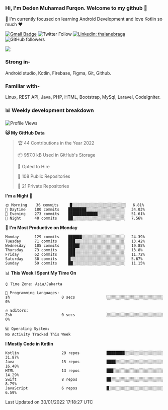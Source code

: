 ### Hi, I'm Deden Muhamad Furqon. Welcome to my github 👋

<!--
**furqoncreative/furqoncreative** is a ✨ _special_ ✨ repository because its `README.md` (this file) appears on your GitHub profile.

Here are some ideas to get you started:

- 🔭 I’m currently working on ...
- 👯 I’m looking to collaborate on ...
- 🤔 I’m looking for help with ...
- 💬 Ask me about ...
- 📫 How to reach me: ...
- 😄 Pronouns: ...
- ⚡ Fun fact: ...
-->

  🌱 I'm currently focused on learning Android Development and love Kotlin so much ❤ 

[![Gmail Badge](https://img.shields.io/badge/-furqoncreative24@gmail.com-c14438?style=flat-square&logo=Gmail&logoColor=white&link=mailto:furqoncreative24@gmail.com)](mailto:furqoncreative24@gmail.com)
![Twitter Follow](https://img.shields.io/twitter/follow/furqoncreative?label=Follow)
[![Linkedin: thaianebraga](https://img.shields.io/badge/-Deden_Muhamad_Furqon-blue?style=flat-square&logo=Linkedin&logoColor=white&link=https://www.linkedin.com/in/anmol-p-singh/)](https://www.linkedin.com/in/furqoncreative/)
![GitHub followers](https://img.shields.io/github/followers/furqoncreative?label=Follow&style=social)

<img src="https://github-readme-stats.sera5-dev.vercel.app/api?username=furqoncreative&hide=stars&show_icons=true&count_private=true&include_all_commits=true&title_color=#008080&icon_color=#008080&hide_border=true" width="">

### Strong in-

Android studio, Kotlin, Firebase, Figma, Git, Github.

### Familiar with-
Linux, REST API, Java, PHP, HTML, Bootstrap, MySql, Laravel, CodeIgniter.

### 📊 Weekly development breakdown

<!--START_SECTION:waka-->
![Profile Views](http://img.shields.io/badge/Profile%20Views-0-blue)

**🐱 My GitHub Data** 

> 🏆 44 Contributions in the Year 2022
 > 
> 📦 957.0 kB Used in GitHub's Storage 
 > 
> 💼 Opted to Hire
 > 
> 📜 108 Public Repositories 
 > 
> 🔑 21 Private Repositories  
 > 
**I'm a Night 🦉** 

```text
🌞 Morning    36 commits     █░░░░░░░░░░░░░░░░░░░░░░░░   6.81% 
🌆 Daytime    180 commits    ████████░░░░░░░░░░░░░░░░░   34.03% 
🌃 Evening    273 commits    █████████████░░░░░░░░░░░░   51.61% 
🌙 Night      40 commits     ██░░░░░░░░░░░░░░░░░░░░░░░   7.56%

```
📅 **I'm Most Productive on Monday** 

```text
Monday       129 commits    ██████░░░░░░░░░░░░░░░░░░░   24.39% 
Tuesday      71 commits     ███░░░░░░░░░░░░░░░░░░░░░░   13.42% 
Wednesday    105 commits    █████░░░░░░░░░░░░░░░░░░░░   19.85% 
Thursday     73 commits     ███░░░░░░░░░░░░░░░░░░░░░░   13.8% 
Friday       62 commits     ███░░░░░░░░░░░░░░░░░░░░░░   11.72% 
Saturday     30 commits     █░░░░░░░░░░░░░░░░░░░░░░░░   5.67% 
Sunday       59 commits     ██░░░░░░░░░░░░░░░░░░░░░░░   11.15%

```


📊 **This Week I Spent My Time On** 

```text
⌚︎ Time Zone: Asia/Jakarta

💬 Programming Languages: 
sh                       0 secs              ░░░░░░░░░░░░░░░░░░░░░░░░░   0%

🔥 Editors: 
Zsh                      0 secs              ░░░░░░░░░░░░░░░░░░░░░░░░░   0%

💻 Operating System: 
No Activity Tracked This Week

```

**I Mostly Code in Kotlin** 

```text
Kotlin                   29 repos            ████████░░░░░░░░░░░░░░░░░   31.87% 
Java                     15 repos            ████░░░░░░░░░░░░░░░░░░░░░   16.48% 
HTML                     13 repos            ███░░░░░░░░░░░░░░░░░░░░░░   14.29% 
Swift                    8 repos             ██░░░░░░░░░░░░░░░░░░░░░░░   8.79% 
JavaScript               6 repos             █░░░░░░░░░░░░░░░░░░░░░░░░   6.59%

```



 Last Updated on 30/01/2022 17:18:27 UTC
<!--END_SECTION:waka-->

